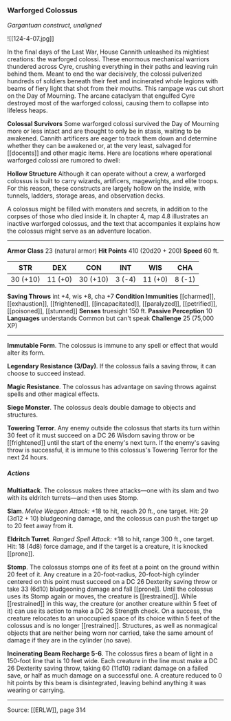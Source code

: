 ### Warforged Colossus
_Gargantuan construct, unaligned_

![[124-4-07.jpg]]

In the final days of the Last War, House Cannith unleashed its mightiest creations: the warforged colossi. These enormous mechanical warriors thundered across Cyre, crushing everything in their paths and leaving ruin behind them. Meant to end the war decisively, the colossi pulverized hundreds of soldiers beneath their feet and incinerated whole legions with beams of fiery light that shot from their mouths. This rampage was cut short on the Day of Mourning. The arcane cataclysm that engulfed Cyre destroyed most of the warforged colossi, causing them to collapse into lifeless heaps.

**Colossal Survivors** Some warforged colossi survived the Day of Mourning more or less intact and are thought to only be in stasis, waiting to be awakened. Cannith artificers are eager to track them down and determine whether they can be awakened or, at the very least, salvaged for [[docents]] and other magic items. Here are locations where operational warforged colossi are rumored to dwell:




**Hollow Structure** Although it can operate without a crew, a warforged colossus is built to carry wizards, artificers, magewrights, and elite troops. For this reason, these constructs are largely hollow on the inside, with tunnels, ladders, storage areas, and observation decks.

A colossus might be filled with monsters and secrets, in addition to the corpses of those who died inside it. In chapter 4, map 4.8 illustrates an inactive warforged colossus, and the text that accompanies it explains how the colossus might serve as an adventure location.






---

**Armor Class** 23 (natural armor)
**Hit Points** 410 (20d20 + 200)
**Speed** 60 ft.

| STR     | DEX     | CON     | INT     | WIS     | CHA     |
|---------|---------|---------|---------|---------|---------|
| 30 (+10) | 11 (+0) | 30 (+10) | 3 (-4) | 11 (+0) | 8 (-1) |

**Saving Throws** int +4, wis +8, cha +7
**Condition Immunities** [[charmed]], [[exhaustion]], [[frightened]], [[incapacitated]], [[paralyzed]], [[petrified]], [[poisoned]], [[stunned]]
**Senses** truesight 150 ft.
**Passive Perception** 10
**Languages** understands Common but can't speak
**Challenge** 25 (75,000 XP)

---

**Immutable Form**. The colossus is immune to any spell or effect that would alter its form.

**Legendary Resistance (3/Day)**. If the colossus fails a saving throw, it can choose to succeed instead.

**Magic Resistance**. The colossus has advantage on saving throws against spells and other magical effects.

**Siege Monster**. The colossus deals double damage to objects and structures.

**Towering Terror**. Any enemy outside the colossus that starts its turn within 30 feet of it must succeed on a DC 26 Wisdom saving throw or be [[frightened]] until the start of the enemy's next turn. If the enemy's saving throw is successful, it is immune to this colossus's Towering Terror for the next 24 hours.

##### Actions
**Multiattack**. The colossus makes three attacks—one with its slam and two with its eldritch turrets—and then uses Stomp.

**Slam**. _Melee Weapon Attack:_ +18 to hit, reach 20 ft., one target. Hit: 29 (3d12 + 10) bludgeoning damage, and the colossus can push the target up to 20 feet away from it.

**Eldritch Turret**. _Ranged Spell Attack:_ +18 to hit, range 300 ft., one target. Hit: 18 (4d8) force damage, and if the target is a creature, it is knocked [[prone]].

**Stomp**. The colossus stomps one of its feet at a point on the ground within 20 feet of it. Any creature in a 20-foot-radius, 20-foot-high cylinder centered on this point must succeed on a DC 26 Dexterity saving throw or take 33 (6d10) bludgeoning damage and fall [[prone]]. Until the colossus uses its Stomp again or moves, the creature is [[restrained]]. While [[restrained]] in this way, the creature (or another creature within 5 feet of it) can use its action to make a DC 26 Strength check. On a success, the creature relocates to an unoccupied space of its choice within 5 feet of the colossus and is no longer [[restrained]]. Structures, as well as nonmagical objects that are neither being worn nor carried, take the same amount of damage if they are in the cylinder (no save).

**Incinerating Beam Recharge 5-6**. The colossus fires a beam of light in a 150-foot line that is 10 feet wide. Each creature in the line must make a DC 26 Dexterity saving throw, taking 60 (11d10) radiant damage on a failed save, or half as much damage on a successful one. A creature reduced to 0 hit points by this beam is disintegrated, leaving behind anything it was wearing or carrying.


---

Source: [[ERLW]], page 314